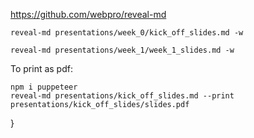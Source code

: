 
https://github.com/webpro/reveal-md

```
reveal-md presentations/week_0/kick_off_slides.md -w
```

```
reveal-md presentations/week_1/week_1_slides.md -w
```

To print as pdf:

```
npm i puppeteer
reveal-md presentations/kick_off_slides.md --print presentations/kick_off_slides/slides.pdf
```
}